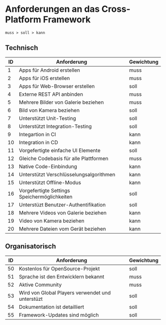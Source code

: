 # Anforderungen an das Cross-Platform Framework

`muss > soll > kann`

## Technisch

ID | Anforderung | Gewichtung
---| ----------- | -------------
1 | Apps für Android erstellen | muss
2 | Apps für iOS erstellen | muss
3 | Apps für Web-Browser erstellen | soll
4 | Externe REST API anbinden | muss
5 | Mehrere Bilder von Galerie beziehen | muss
6 | Bild von Kamera beziehen | soll
7 | Unterstützt Unit-Testing | soll
8 | Unterstützt Integration-Testing | soll
9 | Integartion in CI | kann
10 | Integration in CD | kann
11 | Vorgefertigte einfache UI Elemente | soll
12 | Gleiche Codebasis für alle Plattformen | muss
13 | Native Code-Einbindung | kann
14 | Unterstützt Verschlüsselungsalgorithmen | kann
15 | Unterstützt Offline-Modus | kann
16 | Vorgefertigte Settings Speichermöglichkeiten | soll
17 | Unterstüzt Benutzer-Authentifikation | soll
18 | Mehrere Videos von Galerie beziehen | kann
19 | Video von Kamera beziehen | kann
20 | Mehrere Dateien vom Gerät beziehen | kann

## Organisatorisch
ID | Anforderung | Gewichtung
---| ----------- | -------------
50 | Kostenlos für OpenSource-Projekt | soll
51 | Sprache ist den Entwicklern bekannt | muss
52 | Aktive Community | muss
53 | Wird von Global Players verwendet und unterstüzt | soll
54 | Dokumentation ist detailliert | soll
55 | Framework-Updates sind möglich | soll
